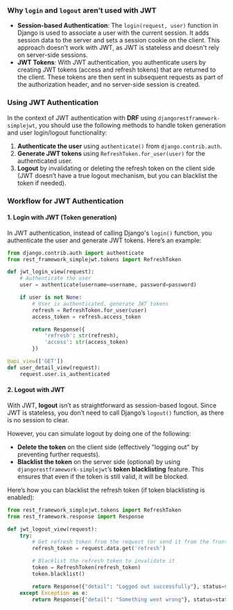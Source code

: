 ### Why `login` and `logout` aren’t used with JWT

- **Session-based Authentication**: The `login(request, user)` function in Django is used to associate a user with the current session. It adds session data to the server and sets a session cookie on the client. This approach doesn't work with JWT, as JWT is stateless and doesn't rely on server-side sessions.
- **JWT Tokens**: With JWT authentication, you authenticate users by creating JWT tokens (access and refresh tokens) that are returned to the client. These tokens are then sent in subsequent requests as part of the authorization header, and no server-side session is created.

### Using JWT Authentication

In the context of JWT authentication with **DRF** using `djangorestframework-simplejwt`, you should use the following methods to handle token generation and user login/logout functionality:

1. **Authenticate the user** using `authenticate()` from `django.contrib.auth`.
2. **Generate JWT tokens** using `RefreshToken.for_user(user)` for the authenticated user.
3. **Logout** by invalidating or deleting the refresh token on the client side (JWT doesn’t have a true logout mechanism, but you can blacklist the token if needed).

### Workflow for JWT Authentication

#### 1. **Login with JWT** (Token generation)

In JWT authentication, instead of calling Django's `login()` function, you authenticate the user and generate JWT tokens. Here’s an example:

```python
from django.contrib.auth import authenticate
from rest_framework_simplejwt.tokens import RefreshToken

def jwt_login_view(request):
    # Authenticate the user
    user = authenticate(username=username, password=password)

    if user is not None:
        # User is authenticated, generate JWT tokens
        refresh = RefreshToken.for_user(user)
        access_token = refresh.access_token

        return Response({
            'refresh': str(refresh),
            'access': str(access_token)
        })

@api_view(['GET'])
def user_detail_view(request):
    request.user.is_authenticated
```

#### 2. **Logout with JWT**

With JWT, **logout** isn’t as straightforward as session-based logout. Since JWT is stateless, you don’t need to call Django’s `logout()` function, as there is no session to clear.

However, you can simulate logout by doing one of the following:

- **Delete the token** on the client side (effectively "logging out" by preventing further requests).
- **Blacklist the token** on the server side (optional) by using `djangorestframework-simplejwt`’s **token blacklisting** feature. This ensures that even if the token is still valid, it will be blocked.

Here’s how you can blacklist the refresh token (if token blacklisting is enabled):

```python
from rest_framework_simplejwt.tokens import RefreshToken
from rest_framework.response import Response

def jwt_logout_view(request):
    try:
        # Get refresh token from the request (or send it from the frontend)
        refresh_token = request.data.get('refresh')

        # Blacklist the refresh token to invalidate it
        token = RefreshToken(refresh_token)
        token.blacklist()

        return Response({"detail": "Logged out successfully"}, status=status.HTTP_205_RESET_CONTENT)
    except Exception as e:
        return Response({"detail": "Something went wrong"}, status=status.HTTP_400_BAD_REQUEST)
```
